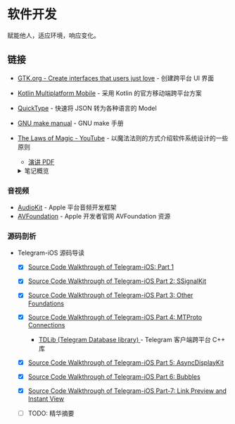 # 软件开发

赋能他人，适应环境，响应变化。

## 链接

- [GTK.org - Create interfaces that users just love](https://www.gtk.org/) - 创建跨平台 UI 界面
- [Kotlin Multiplatform Mobile](https://kotlinlang.org/lp/mobile/) - 采用 Kotlin 的官方移动端跨平台方案
- [QuickType](https://quicktype.io/) - 快速将 JSON 转为各种语言的 Model
- [GNU make manual](https://www.gnu.org/software/make/manual/html_node/index.html) - GNU make 手册
- [The Laws of Magic - YouTube](https://www.youtube.com/watch?v=T9vRBioadYc) - 以魔法法则的方式介绍软件系统设计的一些原则
    - [演讲 PDF](https://github.com/tryswift/tokyo2019slides/blob/master/DaveDeLong/The%20Laws%20of%20Magic.pdf)
    <details>
    <summary>笔记概览</summary>
    
    - 为什么说是魔法？
        - 任何足够先进的技术都与魔法无异
    - 魔法第一法则：作者用魔法解决问题的能力与读者对魔法的理解程度成正比
    - 魔法第二法则：限制 > 权限
    - 魔法第三法则：在添加新内容之前优先考虑扩展您已有的内容
    </details>

### 音视频

- [AudioKit](https://github.com/AudioKit/AudioKit) - Apple 平台音频开发框架
- [AVFoundation](https://developer.apple.com/av-foundation/) - Apple 开发者官网 AVFoundation 资源

### 源码剖析

- Telegram-iOS 源码导读
    - [x] [Source Code Walkthrough of Telegram-iOS: Part 1](https://hubo.dev/2020-05-07-source-code-walkthrough-of-telegram-ios-part-1/)
    - [x] [Source Code Walkthrough of Telegram-iOS Part 2: SSignalKit](https://hubo.dev/2020-05-11-source-code-walkthrough-of-telegram-ios-part-2/)
    - [x] [Source Code Walkthrough of Telegram-iOS Part 3: Other Foundations](https://hubo.dev/2020-05-15-source-code-walkthrough-of-telegram-ios-part-3/)
    - [x] [Source Code Walkthrough of Telegram-iOS Part 4: MTProto Connections](https://hubo.dev/2020-06-05-source-code-walkthrough-of-telegram-ios-part-4/)
        - [TDLib (Telegram Database library) ](https://github.com/tdlib/td) - Telegram 客户端跨平台 C++ 库
    - [x] [Source Code Walkthrough of Telegram-iOS Part 5: AsyncDisplayKit](https://hubo.dev/2020-06-14-source-code-walkthrough-of-telegram-ios-part-5/)
    - [x] [Source Code Walkthrough of Telegram-iOS Part 6: Bubbles](https://hubo.dev/2020-06-22-source-code-walkthrough-of-telegram-ios-part-6/)
    - [x] [Source Code Walkthrough of Telegram-iOS Part-7: Link Preview and Instant View](https://hubo.dev/2020-07-12-source-code-walkthrough-of-telegram-ios-part-7/)
    - [ ] TODO: 精华摘要

